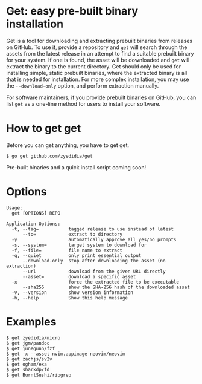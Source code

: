 # Get: easy pre-built binary installation

Get is a tool for downloading and extracting prebuilt binaries from releases
on GitHub. To use it, provide a repository and `get` will search through the
assets from the latest release in an attempt to find a suitable prebuilt
binary for your system. If one is found, the asset will be downloaded and
`get` will extract the binary to the current directory. Get should only be
used for installing simple, static prebuilt binaries, where the extracted
binary is all that is needed for installation. For more complex installation,
you may use the `--download-only` option, and perform extraction manually.

For software maintainers, if you provide prebuilt binaries on GitHub, you can list `get`
as a one-line method for users to install your software.

# How to get get

Before you can get anything, you have to get get.

```
$ go get github.com/zyedidia/get
```

Pre-built binaries and a quick install script coming soon!

# Options

```
Usage:
  get [OPTIONS] REPO

Application Options:
  -t, --tag=           tagged release to use instead of latest
      --to=            extract to directory
  -y                   automatically approve all yes/no prompts
  -s, --system=        target system to download for
  -f, --file=          file name to extract
  -q, --quiet          only print essential output
      --download-only  stop after downloading the asset (no extraction)
      --url            download from the given URL directly
      --asset=         download a specific asset
  -x                   force the extracted file to be executable
      --sha256         show the SHA-256 hash of the downloaded asset
  -v, --version        show version information
  -h, --help           Show this help message
```

# Examples

```
$ get zyedidia/micro
$ get jgm/pandoc
$ get junegunn/fzf
$ get -x --asset nvim.appimage neovim/neovim
$ get zachjs/sv2v
$ get ogham/exa
$ get sharkdp/fd
$ get BurntSushi/ripgrep
```
